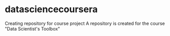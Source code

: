 # datasciencecoursera
Creating repository for course project
A repository is created for the course "Data Scientist's Toolbox"

